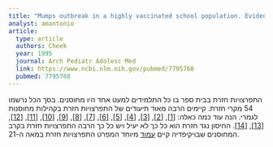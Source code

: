 ```yaml
---
title: "Mumps outbreak in a highly vaccinated school population. Evidence for large-scale vaccination failure"
analyst: amantonio
article:
  type: article
  authors: Cheek
  year: 1995
  journal: Arch Pediatr Adolesc Med
  link: https://www.ncbi.nlm.nih.gov/pubmed/7795768
  pubmed: 7795768
---
```


התפרצויות חזרת בבית ספר בו כל התלמידים למעט אחד היו מחוסנים. בסך הכל נרשמו 54 מקרי חזרת.
קיימים הרבה מאוד תיעודים של התפרצויות חזרת בקהילות מחוסנות לגמרי. הנה עוד כמה כאלה:
[[1]](https://academic.oup.com/cid/article-abstract/64/4/408/2631868/Mumps-Outbreak-Among-a-Highly-Vaccinated), [[2]](https://academic.oup.com/cid/article/47/11/1458/282575/Mumps-Outbreaks-in-Vaccinated-Populations-Are), [[3]](https://academic.oup.com/jid/article-abstract/169/1/77/896282), [[4]](http://www.eurosurveillance.org/content/10.2807/ese.15.17.19554-en), [[5]](https://www.ncbi.nlm.nih.gov/pubmed/23099425), [[6]](https://www.mja.com.au/journal/2009/191/7/prolonged-mumps-outbreak-among-highly-vaccinated-aboriginal-people-kimberley), [[7]](https://www.cdc.gov/mmwr/volumes/65/wr/mm6529a2.htm), [[8]](https://www.ncbi.nlm.nih.gov/pubmed/1861205), [[9]](https://www.ncbi.nlm.nih.gov/pubmed/16940266/), [[10]](https://www.ncbi.nlm.nih.gov/pubmed/9312835/), [[11]](https://www.ncbi.nlm.nih.gov/pmc/articles/PMC4140044/), [[12]](https://www.ncbi.nlm.nih.gov/pubmed/25391635/), [[13]](https://www.ncbi.nlm.nih.gov/pmc/articles/PMC5299122/), [[14]](https://www.ncbi.nlm.nih.gov/pubmed/22579874).
החיסון נגד חזרת הוא כל כך לא יעיל ויש כל כך הרבה התפרצויות חזרת בקרב המחוסנים שבויקיפדיה קיים [עמוד](https://en.wikipedia.org/wiki/Mumps_outbreaks_in_the_21st_century) מיוחד המפרט התפרצויות חזרת במאה ה-21.
